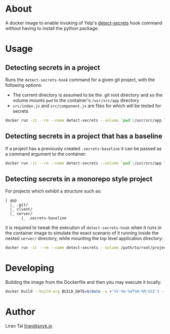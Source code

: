 # About

A docker image to enable invoking of Yelp's [detect-secrets](https://github.com/Yelp/detect-secrets) hook command without having to install the python package.

# Usage

## Detecting secrets in a project

Runs the `detect-secrets-hook` command for a given git project, with the following options:

- The current directory is assumed to be the .git root directory and so the volume mounts `pwd` to the container's `/usr/src/app` directory
- `src/index.js` and `src/component.js` are files for which will be tested for secrets

```bash
docker run -it --rm --name detect-secrets --volume `pwd`:/usr/src/app lirantal/detect-secrets "src/index.js" "src/component.js"
```

## Detecting secrets in a project that has a baseline

If a project has a previously created `.secrets-baseline` it can be passed as a command argument to the container:

```bash
docker run -it --rm --name detect-secrets --volume `pwd`:/usr/src/app lirantal/detect-secrets "--baseline .secrets-baseline" "src/index.js"
```

## Detecting secrets in a monorepo style project

For projects which exhibit a structure such as:

```
| app
  |_ .git/
  |_ client/
  |_ server/
       |_ .secrets-baseline
```

it is required to tweak the execution of `detect-secrets-hook` when it runs in the container image to simulate the exact scenario of it running inside the nested `server/` directory, while mounting the top level application directory:

```bash
docker run -it --rm --name detect-secrets --volume /path/to/root/project/dir:/usr/src/app --workdir "/usr/src/app/server" lirantal/detect-secrets "src/index.js"
```

# Developing

Building the image from the Dockerfile and then you may execute it locally:

```bash
docker build --build-arg BUILD_DATE=$(date -u +'%Y-%m-%dT%H:%M:%SZ') --tag detect-secrets .
```

# Author

Liran Tal <liran@snyk.io>
